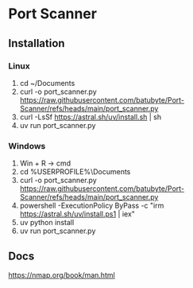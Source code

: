 # Port Scanner

## Installation
### Linux
1. cd ~/Documents
2. curl -o port_scanner.py https://raw.githubusercontent.com/batubyte/Port-Scanner/refs/heads/main/port_scanner.py
3. curl -LsSf https://astral.sh/uv/install.sh | sh
4. uv run port_scanner.py
### Windows
1. Win + R -> cmd
2. cd %USERPROFILE%\Documents
3. curl -o port_scanner.py https://raw.githubusercontent.com/batubyte/Port-Scanner/refs/heads/main/port_scanner.py
4. powershell -ExecutionPolicy ByPass -c "irm https://astral.sh/uv/install.ps1 | iex"
5. uv python install
6. uv run port_scanner.py

## Docs
https://nmap.org/book/man.html
